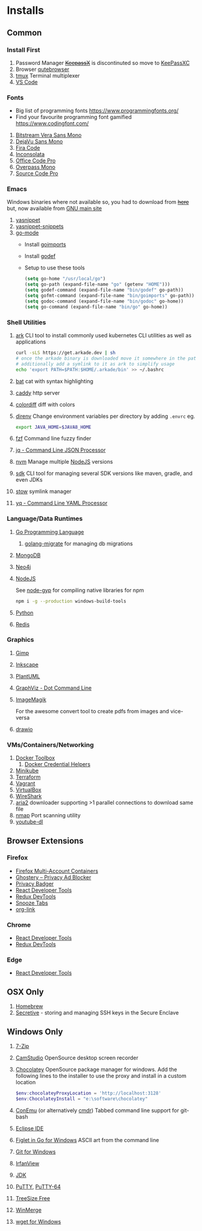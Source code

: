 # Installs #

## Common ##

### Install First ###

1. Password Manager ~~[KeepassX](https://www.keepassx.org/)~~ is discontinuted so move to [KeePassXC](https://keepassxc.org)
2. Browser [qutebrowser](https://qutebrowser.org/)
3. [tmux](https://tmux.github.io/) Terminal multiplexer
4. [VS Code](https://code.visualstudio.com/)


### Fonts ###

- Big list of programming fonts https://www.programmingfonts.org/
- Find your favourite programming font gamified https://www.codingfont.com/

1. [Bitstream Vera Sans Mono](http://www.dafont.com/bitstream-vera-mono.font)
2. [DejaVu Sans Mono](http://dejavu-fonts.org/wiki/Main_Page)
3. [Fira Code](https://github.com/tonsky/FiraCode)
4. [Inconsolata](http://www.levien.com/type/myfonts/inconsolata.html)
5. [Office Code Pro](https://github.com/nathco/Office-Code-Pro)
6. [Overpass Mono](http://overpassfont.org/)
7. [Source Code Pro](http://adobe-fonts.github.io/source-code-pro/)

### Emacs ###

Windows binaries where not available so, you had to download from ~~[here](https://sourceforge.net/projects/emacsbinw64/)~~ but, now available from [GNU main site](http://www.gnu.org/software/emacs/download.html#nonfree)

1. [yasnippet](https://github.com/joaotavora/yasnippet)
2. [yasnippet-snippets](https://github.com/AndreaCrotti/yasnippet-snippets)
3. [go-mode](https://github.com/dominikh/go-mode.el)
    - Install [goimports](https://github.com/bradfitz/goimports)
    - Install [godef](github.com/rogpeppe/godef)
    - Setup to use these tools

      ``` lisp
      (setq go-home "/usr/local/go")
      (setq go-path (expand-file-name "go" (getenv "HOME")))
      (setq godef-command (expand-file-name "bin/godef" go-path))
      (setq gofmt-command (expand-file-name "bin/goimports" go-path))
      (setq godoc-command (expand-file-name "bin/godoc" go-home))
      (setq go-command (expand-file-name "bin/go" go-home))
      ```

### Shell Utilities ###

1. [ark](https://github.com/alexellis/arkade)
	CLI tool to install commonly used kubernetes CLI utilities as well as applications

	```sh
	curl -sLS https://get.arkade.dev | sh
	# once the arkade binary is downloaded move it somewhere in the path
	# additionally add a symlink to it as ark to simplify usage
	echo 'export PATH=$PATH:$HOME/.arkade/bin' >> ~/.bashrc
 	```

2. [bat](https://github.com/sharkdp/bat) cat with syntax highlighting
3. [caddy](https://caddyserver.com/) http server
4. [colordiff](https://www.colordiff.org/) diff with colors
5. [direnv](https://github.com/direnv/direnv/)
	Change environment variables per directory by adding `.envrc` eg.

	 ```sh
	 export JAVA_HOME=$JAVA8_HOME
	 ```

6. [fzf](https://github.com/junegunn/fzf) Command line fuzzy finder
7. [jq - Command Line JSON Processor](https://stedolan.github.io/jq/)
8. [nvm](https://github.com/nvm-sh/nvm)
	Manage multiple [NodeJS](https://nodejs.org/en/) versions
9. [sdk](https://sdkman.io)
	CLI tool for managing several SDK versions like maven, gradle, and even JDKs
10. [stow](https://www.gnu.org/software/stow/) symlink manager
11. [yq - Command Line YAML Processor](https://github.com/mikefarah/yq)

### Language/Data Runtimes ###

1. [Go Programming Language](https://golang.org/dl/)
   1. [golang-migrate](https://github.com/golang-migrate/migrate) for managing db migrations
2. [MongoDB](https://www.mongodb.com/download-center#community)
3. [Neo4j](https://neo4j.com/download/other-releases/)
4. [NodeJS](https://nodejs.org/en/download/)

   See [node-gyp](https://github.com/nodejs/node-gyp) for compiling native libraries for npm

   ```sh
   npm i -g --production windows-build-tools
   ```

5. [Python](https://www.python.org/downloads/)
6. [Redis](http://redis.io/)

### Graphics ###

1. [Gimp](https://www.gimp.org/downloads/)
2. [Inkscape](https://inkscape.org/en/download/windows/)
3. [PlantUML](https://github.com/plantuml/plantuml)
4. [GraphViz - Dot Command Line](http://www.graphviz.org/Download.php)
5. [ImageMagik](https://www.imagemagick.org/script/download.php)

	For the awesome convert tool to create pdfs from images and vice-versa

6. [drawio](https://github.com/jgraph/drawio-desktop)

### VMs/Containers/Networking ###

1. [Docker Toolbox](https://www.docker.com/docker-toolbox)
   1. [Docker Credential Helpers](https://github.com/docker/docker-credential-helpers)
2. [Minikube](https://minikube.sigs.k8s.io/docs/)
3. [Terraform](https://terraform.io)
4. [Vagrant](http://vagrantup.com/)
5. [VirtualBox](https://www.virtualbox.org/wiki/Downloads)
6. [WireShark](https://www.wireshark.org/#download)
7. [aria2](https://aria2.github.io/) downloader supporting >1 parallel connections to download same file
8. [nmap](https://nmap.org/) Port scanning utility
9. [youtube-dl](https://rg3.github.io/youtube-dl/)

## Browser Extensions ##

### Firefox ###
- [Firefox Multi-Account Containers](https://addons.mozilla.org/en-US/firefox/addon/multi-account-containers/)
- [Ghostery – Privacy Ad Blocker](https://addons.mozilla.org/en-US/firefox/addon/ghostery/)
- [Privacy Badger](https://addons.mozilla.org/en-US/firefox/addon/privacy-badger17/)
- [React Developer Tools](https://addons.mozilla.org/en-US/firefox/addon/react-devtools/)
- [Redux DevTools](https://addons.mozilla.org/en-US/firefox/addon/reduxdevtools/)
- [Snooze Tabs](https://addons.mozilla.org/en-US/firefox/addon/snoozetabs)
- [org-link](https://addons.mozilla.org/en-US/firefox/addon/org-link/)

### Chrome ###
- [React Developer Tools](https://chrome.google.com/webstore/detail/react-developer-tools/fmkadmapgofadopljbjfkapdkoienihi)
- [Redux DevTools](https://chrome.google.com/webstore/detail/redux-devtools/lmhkpmbekcpmknklioeibfkpmmfibljd)

### Edge ###
- [React Developer Tools](https://microsoftedge.microsoft.com/addons/detail/react-developer-tools/gpphkfbcpidddadnkolkpfckpihlkkil)


## OSX Only ##

1. [Homebrew](https://brew.sh)
2. [Secretive](https://github.com/maxgoedjen/secretive) - storing and managing SSH keys in the Secure Enclave

## Windows Only ##


1. [7-Zip](http://www.7-zip.org/)
2. [CamStudio](http://camstudio.org/)
    OpenSource desktop screen recorder
3. [Chocolatey](https://chocolatey.org/)
    OpenSource package manager for windows. Add the following lines to
    the installer to use the proxy and install in a custom location

	```powershell
	$env:chocolateyProxyLocation = 'http://localhost:3128'
	$env:ChocolateyInstall = "e:\software\chocolatey"
	```

4. [ConEmu](http://conemu.github.io/en/index.html) (or alternatively [cmdr](https://cmder.net/))
    Tabbed command line support for git-bash
5. [Eclipse IDE](https://www.eclipse.org/downloads/eclipse-packages/)
6. [Figlet in Go for Windows](https://github.com/lukesampson/figlet)
    ASCII art from the command line
7. [Git for Windows](https://git-scm.com/download/)
8. [IrfanView](http://www.irfanview.com/)
9. [JDK](http://www.oracle.com/technetwork/java/javase/downloads/jdk8-downloads-2133151.html)
10. [PuTTY](http://www.putty.org/), [PuTTY-64](https://blog.splunk.net/64bit-putty/)
11. [TreeSize Free](http://www.jam-software.com/treesize_free/)
12. [WinMerge](http://winmerge.org/downloads/?lang=en)
13. [wget for Windows](http://gnuwin32.sourceforge.net/packages/wget.htm)
